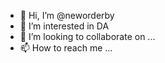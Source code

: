 - 👋 Hi, I’m @neworderby
- 👀 I’m interested in DA
- 💞️ I’m looking to collaborate on ...
- 📫 How to reach me ...

<!---
neworderby/neworderby is a ✨ special ✨ repository because its `README.md` (this file) appears on your GitHub profile.
You can click the Preview link to take a look at your changes.
--->
